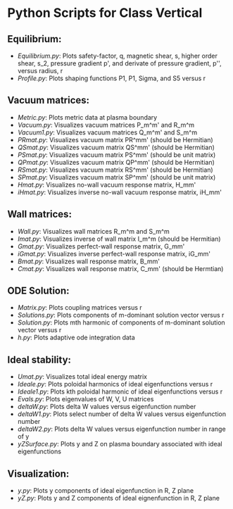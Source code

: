# Python Scripts for Class Vertical

## Equilibrium:

- *Equilibrium.py*:  Plots safety-factor, q, magnetic shear, s, higher order shear, s_2, pressure gradient p',
                     and derivate of pressure gradient, p'', versus radius, r
- *Profile.py*:	     Plots shaping functions P1, P1, Sigma, and S5 versus r				 

## Vacuum matrices:

- *Metric.py*:       Plots metric data at plasma boundary
- *Vacuum.py*:       Visualizes vacuum matrices P_m^m' and R_m^m
- *Vacuum1.py*:      Visualizes vacuum matrices Q_m^m' and S_m^m
- *PRmat.py*:        Visualizes vacuum matrix PR^mm' (should be Hermitian)
- *QSmat.py*:        Visualizes vacuum matrix QS^mm' (should be Hermitian)
- *PSmat.py*:        Visualizes vacuum matrix PS^mm' (should be unit matrix)
- *QPmat.py*:        Visualizes vacuum matrix QP^mm' (should be Hermitian)
- *RSmat.py*:        Visualizes vacuum matrix RS^mm' (should be Hermitian)
- *SPmat.py*:        Visualizes vacuum matrix SP^mm' (should be unit matrix)
- *Hmat.py*:         Visualizes no-wall vacuum response matrix, H_mm'
- *iHmat.py*:        Visualizes inverse no-wall vacuum response matrix, iH_mm'

## Wall matrices:

- *Wall.py*:	     Visualizes wall matrices R_m^m and S_m^m
- *Imat.py*:	     Visualizes inverse of wall matrix I_m^m (should be Hermitian)
- *Gmat.py*:         Visualizes perfect-wall response matrix, G_mm'
- *iGmat.py*:        Visualizes inverse perfect-wall response matrix, iG_mm'
- *Bmat.py*:         Visualizes wall response matrix, B_mm'
- *Cmat.py*:         Visualizes wall response matrix, C_mm' (should be Hermtian)

## ODE Solution:

- *Matrix.py*:      Plots coupling matrices versus r
- *Solutions.py*:   Plots components of m-dominant solution vector versus r
- *Solution.py*:    Plots mth harmonic of components of m-dominant solution vector versus r
- *h.py*:           Plots adaptive ode integration data

## Ideal stability:

- *Umat.py*:		Visualizes total ideal energy matrix
- *Ideale.py*:      Plots poloidal harmonics of ideal eigenfunctions versus r
- *Ideale1.py*:     Plots kth poloidal harmonic of ideal eigenfunctions versus r
- *Evals.py*:	 	Plots eigenvalues of W, V, U matrices 
- *deltaW.py*:	 	Plots delta W values versus eigenfunction number
- *deltaW1.py*:	 	Plots select number of delta W values versus eigenfunction number
- *deltaW2.py*:	 	Plots delta W values versus eigenfunction number in range of y
- *yZSurface.py*:   Plots y and Z on plasma boundary associated with ideal eigenfunctions

## Visualization:

- *y.py*:           Plots y components of ideal eigenfunction in R, Z plane 
- *yZ.py*:          Plots y and Z components of ideal eignenfunction in R, Z plane
